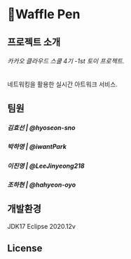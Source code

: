 # 🧇Waffle Pen

## 프로젝트 소개
###### 카카오 클라우드 스쿨 4기 -1st 토이 프로젝트.
네트워킹을 활용한 실시간 아트워크 서비스.

## 팀원
##### 김효선 | @hyoseon-sno
##### 박하영 | @iwantPark
##### 이진영 | @LeeJinyeong218
##### 조하현 | @hahyeon-oyo

## 개발환경
JDK17
Eclipse 2020.12v

## License
